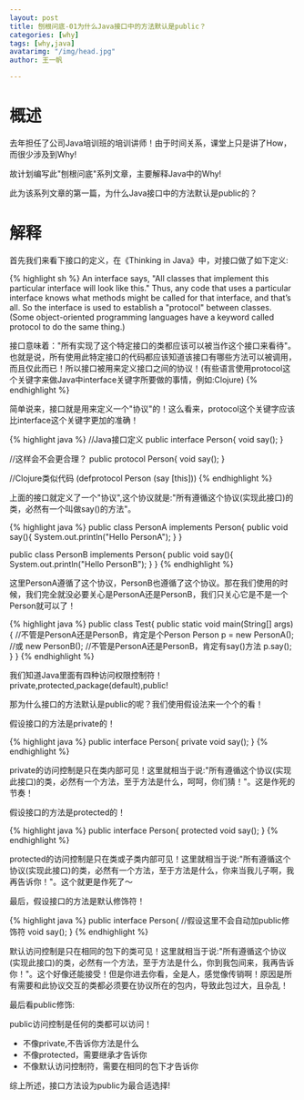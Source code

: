 ```yaml
---
layout: post
title: 刨根问底-01为什么Java接口中的方法默认是public？
categories: [why]
tags: [why,java]
avatarimg: "/img/head.jpg"
author: 王一帆

---
```


# 概述

去年担任了公司Java培训班的培训讲师！由于时间关系，课堂上只是讲了How，而很少涉及到Why!

故计划编写此"刨根问底"系列文章，主要解释Java中的Why!

此为该系列文章的第一篇，为什么Java接口中的方法默认是public的？

# 解释

首先我们来看下接口的定义，在《Thinking in Java》中，对接口做了如下定义:

{% highlight sh %}
An interface says, "All classes that implement this particular interface will look like this." Thus, any code that uses a particular interface knows what methods might be called for that interface, and that’s all. So the interface is used to establish a "protocol" between classes. (Some object-oriented programming languages have a keyword called protocol to do the
same thing.)

接口意味着："所有实现了这个特定接口的类都应该可以被当作这个接口来看待"。也就是说，所有使用此特定接口的代码都应该知道该接口有哪些方法可以被调用，而且仅此而已！所以接口被用来定义接口之间的协议！(有些语言使用protocol这个关键字来做Java中interface关键字所要做的事情，例如:Clojure)
{% endhighlight %}

简单说来，接口就是用来定义一个"协议"的！这么看来，protocol这个关键字应该比interface这个关键字更加的准确！

{% highlight java %}
//Java接口定义
public interface Person{
  void say();
}

//这样会不会更合理？
public protocol Person{
  void say();
}

//Clojure类似代码
(defprotocol Person
  (say [this]))
{% endhighlight %}

上面的接口就定义了一个"协议",这个协议就是:"所有遵循这个协议(实现此接口)的类，必然有一个叫做say()的方法"。

<!-- more -->

{% highlight java %}
public class PersonA implements Person{
  public void say(){
    System.out.println("Hello PersonA");
  }
}

public class PersonB implements Person{
  public void say(){
    System.out.println("Hello PersonB");
  }
}
{% endhighlight %}

这里PersonA遵循了这个协议，PersonB也遵循了这个协议。那在我们使用的时候，我们完全就没必要关心是PersonA还是PersonB，我们只关心它是不是一个Person就可以了！

{% highlight java %}
public class Test{
  public static void main(String[] args){
    //不管是PersonA还是PersonB，肯定是个Person
    Person p = new PersonA(); //或 new PersonB();
    //不管是PersonA还是PersonB，肯定有say()方法
    p.say();
  }
}
{% endhighlight %}

我们知道Java里面有四种访问权限控制符！private,protected,package(default),public!

那为什么接口的方法默认是public的呢？我们使用假设法来一个个的看！

假设接口的方法是private的！

{% highlight java %}
public interface Person{
  private void say();
}
{% endhighlight %}

private的访问控制是只在类内部可见！这里就相当于说:"所有遵循这个协议(实现此接口)的类，必然有一个方法，至于方法是什么，呵呵，你们猜！"。这是作死的节奏！

假设接口的方法是protected的！

{% highlight java %}
public interface Person{
  protected void say();
}
{% endhighlight %}

protected的访问控制是只在类或子类内部可见！这里就相当于说:"所有遵循这个协议(实现此接口)的类，必然有一个方法，至于方法是什么，你来当我儿子啊，我再告诉你！"。这个就更是作死了～

最后，假设接口的方法是默认修饰符！


{% highlight java %}
public interface Person{
   //假设这里不会自动加public修饰符
   void say();
}
{% endhighlight %}

默认访问控制是只在相同的包下的类可见！这里就相当于说:"所有遵循这个协议(实现此接口)的类，必然有一个方法，至于方法是什么，你到我包间来，我再告诉你！"。这个好像还能接受！但是你进去你看，全是人，感觉像传销啊！原因是所有需要和此协议交互的类都必须要在协议所在的包内，导致此包过大，且杂乱！

最后看public修饰:

public访问控制是任何的类都可以访问！

- 不像private,不告诉你方法是什么
- 不像protected，需要继承才告诉你
- 不像默认访问控制符，需要在相同的包下才告诉你

综上所述，接口方法设为public为最合适选择!

